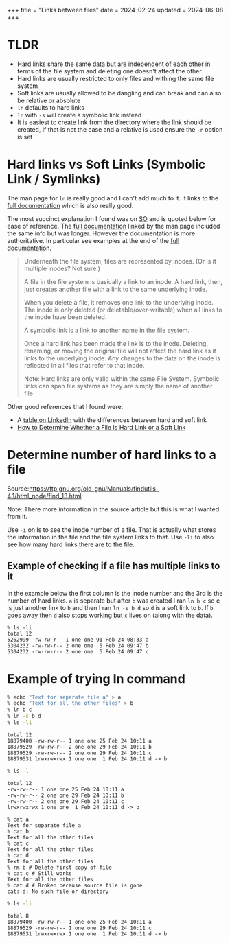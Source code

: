 +++
title = "Links between files"
date = 2024-02-24
updated = 2024-06-08
+++

# TLDR

- Hard links share the same data but are independent of each other in terms of the file system and deleting one doesn't affect the other
- Hard links are usually restricted to only files and withing the same file system
- Soft links are usually allowed to be dangling and can break and can also be relative or absolute
- `ln` defaults to hard links
- `ln` with `-s` will create a symbolic link instead
- It is easiest to create link from the directory where the link should be created, if that is not the case and a relative is used ensure the `-r` option is set

# Hard links vs Soft Links (Symbolic Link / Symlinks)

The man page for `ln` is really good and I can't add much to it.
It links to the [full documentation][full_docs] which is also really good.

The most succinct explanation I found was on [SO](https://stackoverflow.com/questions/185899/what-is-the-difference-between-a-symbolic-link-and-a-hard-link) and is quoted below for ease of reference. The [full documentation][full_docs] linked by the man page included the same info but was longer. However the documentation is more authoritative. In particular see examples at the end of the [full documentation][full_docs].

> Underneath the file system, files are represented by inodes. (Or is it multiple inodes? Not sure.)
>
> A file in the file system is basically a link to an inode.
> A hard link, then, just creates another file with a link to the same underlying inode.
>
> When you delete a file, it removes one link to the underlying inode. The inode is only deleted (or deletable/over-writable) when all links to the inode have been deleted.
>
> A symbolic link is a link to another name in the file system.
>
> Once a hard link has been made the link is to the inode. Deleting, renaming, or moving the original file will not affect the hard link as it links to the underlying inode. Any changes to the data on the inode is reflected in all files that refer to that inode.
>
> Note: Hard links are only valid within the same File System. Symbolic links can span file systems as they are simply the name of another file.

Other good references that I found were:

- A [table on LinkedIn](https://www.linkedin.com/pulse/hard-link-soft-link-ana-maria-roman-valencia/) with the differences between hard and soft link
- [How to Determine Whether a File Is Hard Link or a Soft Link](https://www.baeldung.com/linux/file-hard-soft-link-test)

# Determine number of hard links to a file

Source:<https://ftp.gnu.org/old-gnu/Manuals/findutils-4.1/html_node/find_13.html>

Note: There more information in the source article but this is what I wanted from it.

Use `-i` on ls to see the inode number of a file.
That is actually what stores the information in the file and the file system links to that.
Use `-li` to also see how many hard links there are to the file.

## Example of checking if a file has multiple links to it

In the example below the first column is the inode number and the 3rd is the number of hard links.
`a` is separate but after `b` was created I ran `ln b c` so c is just another link to `b` and then I ran `ln -s b d` so `d` is a soft link to `b`.
If `b` goes away then `d` also stops working but `c` lives on (along with the data).

```
% ls -li
total 12
5262999 -rw-rw-r-- 1 one one 91 Feb 24 08:33 a
5304232 -rw-rw-r-- 2 one one  5 Feb 24 09:47 b
5304232 -rw-rw-r-- 2 one one  5 Feb 24 09:47 c
```

# Example of trying ln command

```sh
% echo "Text for separate file a" > a
% echo "Text for all the other files" > b
% ln b c
% ln -s b d
% ls -li
```

```
total 12
18879400 -rw-rw-r-- 1 one one 25 Feb 24 10:11 a
18879529 -rw-rw-r-- 2 one one 29 Feb 24 10:11 b
18879529 -rw-rw-r-- 2 one one 29 Feb 24 10:11 c
18879531 lrwxrwxrwx 1 one one  1 Feb 24 10:11 d -> b
```

```sh
% ls -l
```

```
total 12
-rw-rw-r-- 1 one one 25 Feb 24 10:11 a
-rw-rw-r-- 2 one one 29 Feb 24 10:11 b
-rw-rw-r-- 2 one one 29 Feb 24 10:11 c
lrwxrwxrwx 1 one one  1 Feb 24 10:11 d -> b
```

```
% cat a
Text for separate file a
% cat b
Text for all the other files
% cat c
Text for all the other files
% cat d
Text for all the other files
% rm b # Delete first copy of file
% cat c # Still works
Text for all the other files
% cat d # Broken because source file is gone
cat: d: No such file or directory
```

```sh
% ls -li
```

```
total 8
18879400 -rw-rw-r-- 1 one one 25 Feb 24 10:11 a
18879529 -rw-rw-r-- 1 one one 29 Feb 24 10:11 c
18879531 lrwxrwxrwx 1 one one  1 Feb 24 10:11 d -> b
```

[full_docs]: https://www.gnu.org/software/coreutils/manual/html_node/ln-invocation.html#ln-invocation
